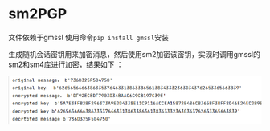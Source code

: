 # sm2PGP

文件依赖于gmssl 使用命令`pip install gmssl`安装

生成随机会话密钥用来加密消息，然后使用sm2加密该密钥，实现时调用gmssl的sm2和sm4库进行加密，结果如下 ：

![image-20220731101843172](README.assets/image-20220731101843172.png)